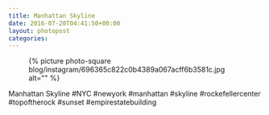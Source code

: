 ```yaml
---
title: Manhattan Skyline
date: 2016-07-20T04:41:50+00:00
layout: photopost
categories:
---
```


<figure class="photo photo--square">
  {% picture photo-square blog/instagram/696365c822c0b4389a067acff6b3581c.jpg alt="" %}
</figure>

Manhattan Skyline
#NYC #newyork #manhattan #skyline #rockefellercenter #topoftherock #sunset #empirestatebuilding
